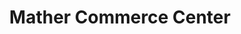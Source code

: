 ---
layout: post
title: Mather Commerce Center
tags:
- signs
image: /images/portfolio/mather-commerce-center.jpg
imgurl: 
---